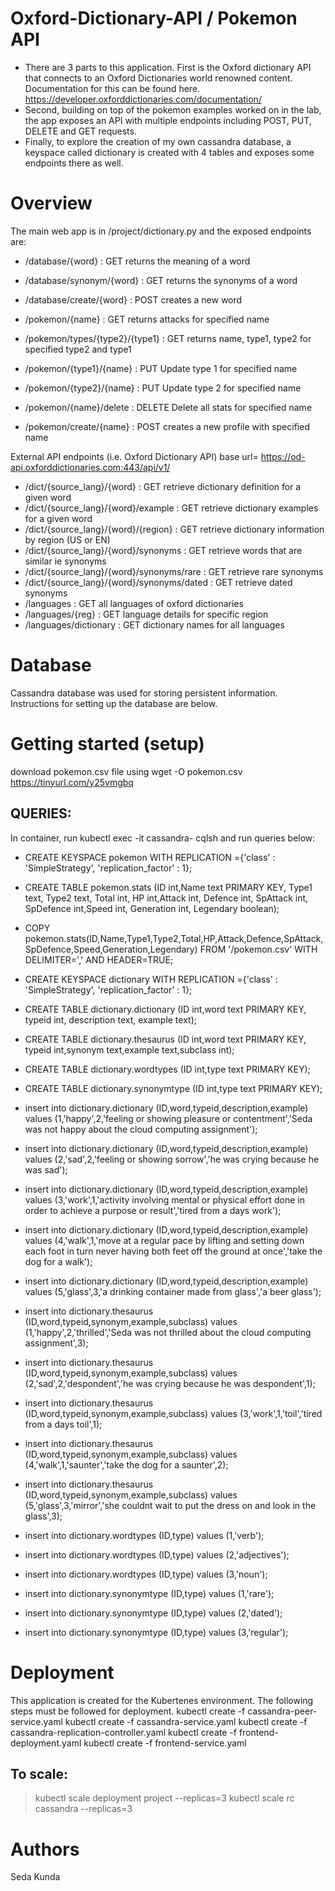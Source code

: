 # Oxford-Dictionary-API / Pokemon API
- There are 3 parts to this application. First is the Oxford dictionary API that connects to an Oxford Dictionaries world renowned content. Documentation for this can be found here. https://developer.oxforddictionaries.com/documentation/
- Second, building on top of the pokemon examples worked on in the lab, the app exposes an API with multiple endpoints including POST, PUT, DELETE and GET requests.
- Finally, to explore the creation of my own cassandra database, a keyspace called dictionary is created with 4 tables and exposes some endpoints there as well.

# Overview
The main web app is in /project/dictionary.py and the exposed endpoints are:
- /database/{word} : GET returns the meaning of a word
- /database/synonym/{word} : GET returns the synonyms of a word
- /database/create/{word} : POST creates a new word

- /pokemon/{name} : GET returns attacks for specified name
- /pokemon/types/{type2}/{type1} : GET returns name, type1, type2 for specified type2 and type1
- /pokemon/{type1}/{name} : PUT Update type 1 for specified name
- /pokemon/{type2}/{name} : PUT Update type 2 for specified name
- /pokemon/{name}/delete : DELETE Delete all stats for specified name
- /pokemon/create/{name} : POST creates a new profile with specified name

External API endpoints (i.e. Oxford Dictionary API)
base url= https://od-api.oxforddictionaries.com:443/api/v1/
- /dict/{source_lang}/{word} : GET retrieve dictionary definition for a given word
- /dict/{source_lang}/{word}/example : GET retrieve dictionary examples for a given word
- /dict/{source_lang}/{word}/{region} : GET retrieve dictionary information by region (US or EN)
- /dict/{source_lang}/{word}/synonyms : GET retrieve words that are similar ie synonyms
- /dict/{source_lang}/{word}/synonyms/rare : GET retrieve rare synonyms
- /dict/{source_lang}/{word}/synonyms/dated : GET retrieve dated synonyms
- /languages : GET all languages of oxford dictionaries
- /languages/{reg} : GET language details for specific region
- /languages/dictionary : GET dictionary names for all languages

# Database
Cassandra database was used for storing persistent information. Instructions for setting up the database are below.

# Getting started (setup)
download pokemon.csv file using wget -O pokemon.csv https://tinyurl.com/y25vmgbq

## QUERIES:
In container, run kubectl exec -it cassandra-<specific-name> cqlsh and run queries below:

- CREATE KEYSPACE pokemon WITH REPLICATION ={'class' : 'SimpleStrategy', 'replication_factor' : 1};
- CREATE TABLE pokemon.stats (ID int,Name text PRIMARY KEY, Type1 text, Type2 text, Total int, HP int,Attack int, Defence int, SpAttack int, SpDefence int,Speed int, Generation int, Legendary boolean);
- COPY pokemon.stats(ID,Name,Type1,Type2,Total,HP,Attack,Defence,SpAttack,SpDefence,Speed,Generation,Legendary) FROM '/pokemon.csv' WITH DELIMITER=',' AND HEADER=TRUE;

- CREATE KEYSPACE dictionary WITH REPLICATION ={'class' : 'SimpleStrategy', 'replication_factor' : 1};
- CREATE TABLE dictionary.dictionary (ID int,word text PRIMARY KEY, typeid int, description text, example text);
- CREATE TABLE dictionary.thesaurus (ID int,word text PRIMARY KEY, typeid int,synonym text,example text,subclass int);
- CREATE TABLE dictionary.wordtypes (ID int,type text PRIMARY KEY);
- CREATE TABLE dictionary.synonymtype (ID int,type text PRIMARY KEY);
- insert into dictionary.dictionary (ID,word,typeid,description,example) values (1,'happy',2,'feeling or showing pleasure or contentment','Seda was not happy about the cloud computing assignment');
- insert into dictionary.dictionary (ID,word,typeid,description,example) values (2,'sad',2,'feeling or showing sorrow','he was crying because he was sad');
- insert into dictionary.dictionary (ID,word,typeid,description,example) values (3,'work',1,'activity involving mental or physical effort done in order to achieve a purpose or result','tired from a days work');
- insert into dictionary.dictionary (ID,word,typeid,description,example) values (4,'walk',1,'move at a regular pace by lifting and setting down each foot in turn never having both feet off the ground at once','take the dog for a walk');
- insert into dictionary.dictionary (ID,word,typeid,description,example) values (5,'glass',3,'a drinking container made from glass','a beer glass');
- insert into dictionary.thesaurus (ID,word,typeid,synonym,example,subclass) values (1,'happy',2,'thrilled','Seda was not thrilled about the cloud computing assignment',3);
- insert into dictionary.thesaurus (ID,word,typeid,synonym,example,subclass) values (2,'sad',2,'despondent','he was crying because he was despondent',1);
- insert into dictionary.thesaurus (ID,word,typeid,synonym,example,subclass) values (3,'work',1,'toil','tired from a days toil',1);
- insert into dictionary.thesaurus (ID,word,typeid,synonym,example,subclass) values (4,'walk',1,'saunter','take the dog for a saunter',2);
- insert into dictionary.thesaurus (ID,word,typeid,synonym,example,subclass) values (5,'glass',3,'mirror','she couldnt wait to put the dress on and look in the glass',3);
- insert into dictionary.wordtypes (ID,type) values (1,'verb');
- insert into dictionary.wordtypes (ID,type) values (2,'adjectives');
- insert into dictionary.wordtypes (ID,type) values (3,'noun');
- insert into dictionary.synonymtype (ID,type) values (1,'rare');
- insert into dictionary.synonymtype (ID,type) values (2,'dated');
- insert into dictionary.synonymtype (ID,type) values (3,'regular');

# Deployment
This application is created for the Kubertenes environment. The following steps must be followed for deployment.
kubectl create -f cassandra-peer-service.yaml
kubectl create -f cassandra-service.yaml
kubectl create -f cassandra-replication-controller.yaml
kubectl create -f frontend-deployment.yaml
kubectl create -f frontend-service.yaml

## To scale:
> kubectl scale deployment project --replicas=3
> kubectl scale rc cassandra --replicas=3

# Authors
Seda Kunda
